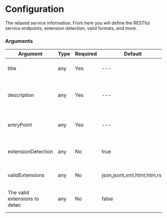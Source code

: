 # Configuration

The relaxed service information. From here you will define the RESTful service endpoints, extension detection, valid formats, and more.

### Arguments

| Argument | Type | Required | Default | Description |
| --- | --- | --- | --- | --- |
| title | any | Yes | --- | The title of the RESTful service |
| description | any | Yes | --- | The description of the RESTful service |
| entryPoint | any | Yes | --- | A simple URL or a structure of entry points |
| extensionDetection  | any | No | true | Will this API do extension detection |
| validExtensions | any | No | json,jsont,xml,html,htm,rss | The valid extensions to detect |
| The valid extensions to detec | any | No | false | Throw on invalid extensions or not |



